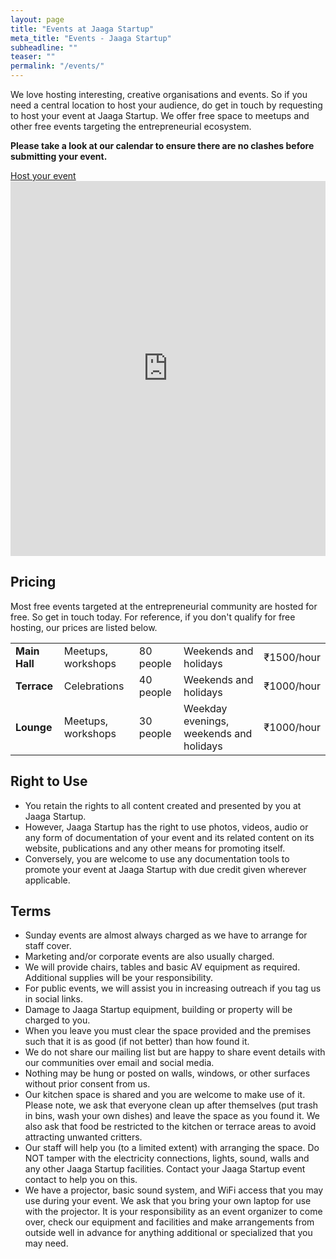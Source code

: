```yaml
---
layout: page
title: "Events at Jaaga Startup"
meta_title: "Events - Jaaga Startup"
subheadline: ""
teaser: ""
permalink: "/events/"
---
```


We love hosting interesting, creative organisations and events. So if you need a central location to host your audience, do get in touch by requesting to host your event at Jaaga Startup. We offer free space to meetups and other free events targeting the entrepreneurial ecosystem.

**Please take a look at our calendar to ensure there are no clashes before submitting your event.**

<div class="small-12 text-center columns">
<a class="button large radius alert" href="mailto:hello@jaagastartup.in?Subject=Hosting%20an%20event%20at%20Jaaga%20Startup&Body=Hi%20Jaaga%20Startup%20team%21%0A%0AWe%20would%20like%20to%20host%20an%20event%20at%20Jaaga%20Startup.%20Please%20see%20details%20below%20and%20let%20us%20know%20next%20steps.%0A%0AName%20of%20event%3A%0APreferred%20date%20and%20time%20of%20event%3A%0AOur%20organisation%3A%0AOur%20website%3A%0AMy%20name%3A%0AMy%20phone%20number%3A%0A%0ARegards%2C">Host your event</a>
</div>


<iframe src="https://calendar.google.com/calendar/embed?showTitle=0&amp;showPrint=0&amp;showCalendars=0&amp;height=600&amp;wkst=2&amp;bgcolor=%23FFFFFF&amp;src=en-gb.indian%23holiday%40group.v.calendar.google.com&amp;color=%23125A12&amp;src=jaaga.in_43bcpcq035vejtu6sevcvpugb8%40group.calendar.google.com&amp;color=%23B1440E&amp;ctz=Asia%2FCalcutta" style="border-width:0" width="100%" height="600" frameborder="0" scrolling="no"></iframe>


## Pricing

Most free events targeted at the entrepreneurial community are hosted for free. So get in touch today. For reference, if you don't qualify for free hosting, our prices are listed below. 

<table>
    <tr>
        <td><b>Main Hall</b></td>
        <td>Meetups, workshops</td>
        <td>80 people</td>
        <td>Weekends and holidays</td>
        <td>₹1500/hour</td>
    </tr>
    <tr>
        <td><b>Terrace</b></td>
        <td>Celebrations</td>
        <td>40 people</td>
        <td>Weekends and holidays</td>
        <td>₹1000/hour</td>
    </tr>
    <tr>
        <td><b>Lounge</b></td>
        <td>Meetups, workshops</td>
        <td>30 people</td>
        <td>Weekday evenings, weekends and holidays</td>
        <td>₹1000/hour</td>
    </tr>
</table>


## Right to Use

- You retain the rights to all content created and presented by you at Jaaga Startup.
- However, Jaaga Startup has the right to use photos, videos, audio or any form of documentation of your event and its related content on its website, publications and any other means for promoting itself.
- Conversely, you are welcome to use any documentation tools to promote your event at Jaaga Startup with due credit given wherever applicable.

## Terms

- Sunday events are almost always charged as we have to arrange for staff cover.
- Marketing and/or corporate events are also usually charged.
- We will provide chairs, tables and basic AV equipment as required. Additional supplies will be your responsibility.
- For public events, we will assist you in increasing outreach if you tag us in social links. 
- Damage to Jaaga Startup equipment, building or property will be charged to you.
- When you leave you must clear the space provided and the premises such that it is as good (if not better) than how found it.
- We do not share our mailing list but are happy to share event details with our communities over email and social media.
- Nothing may be hung or posted on walls, windows, or other surfaces without prior consent from us.
- Our kitchen space is shared and you are welcome to make use of it.  Please note, we ask that everyone clean up after themselves (put trash in bins, wash your own dishes) and leave the space as you found it.  We also ask that food be restricted to the kitchen or terrace areas to avoid attracting unwanted critters.
- Our staff will help you (to a limited extent) with arranging the space. Do NOT tamper with the electricity connections, lights, sound, walls and any other Jaaga Startup facilities. Contact your Jaaga Startup event contact to help you on this.
- We have a projector, basic sound system, and WiFi access that you may use during your event. We ask that you bring your own laptop for use with the projector. It is your responsibility as an event organizer to come over, check our equipment and facilities and make arrangements from outside well in advance for anything additional or specialized that you may need.

<br/>
